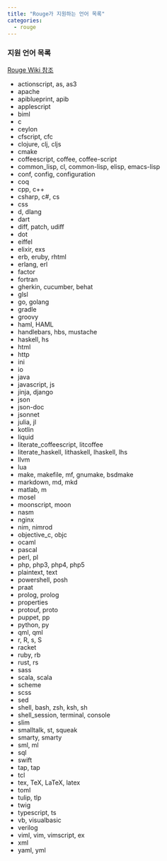 ```yaml
---
title: "Rouge가 지원하는 언어 목록"
categories: 
  - rouge
---
```

### 지원 언어 목록

[Rouge Wiki 참조](https://github.com/rouge-ruby/rouge/wiki/List-of-supported-languages-and-lexers)
 
- actionscript, as, as3
- apache
- apiblueprint, apib
- applescript
- biml
- c
- ceylon
- cfscript, cfc
- clojure, clj, cljs
- cmake
- coffeescript, coffee, coffee-script
- common_lisp, cl, common-lisp, elisp, emacs-lisp
- conf, config, configuration
- coq
- cpp, c++
- csharp, c#, cs
- css
- d, dlang
- dart
- diff, patch, udiff
- dot
- eiffel
- elixir, exs
- erb, eruby, rhtml
- erlang, erl
- factor
- fortran
- gherkin, cucumber, behat
- glsl
- go, golang
- gradle
- groovy
- haml, HAML
- handlebars, hbs, mustache
- haskell, hs
- html
- http
- ini
- io
- java
- javascript, js
- jinja, django
- json
- json-doc
- jsonnet
- julia, jl
- kotlin
- liquid
- literate_coffeescript, litcoffee
- literate_haskell, lithaskell, lhaskell, lhs
- llvm
- lua
- make, makefile, mf, gnumake, bsdmake
- markdown, md, mkd
- matlab, m
- mosel
- moonscript, moon
- nasm
- nginx
- nim, nimrod
- objective_c, objc
- ocaml
- pascal
- perl, pl
- php, php3, php4, php5
- plaintext, text
- powershell, posh
- praat
- prolog, prolog
- properties
- protouf, proto
- puppet, pp
- python, py
- qml, qml
- r, R, s, S
- racket
- ruby, rb
- rust, rs
- sass
- scala, scala
- scheme
- scss
- sed
- shell, bash, zsh, ksh, sh
- shell_session, terminal, console
- slim
- smalltalk, st, squeak
- smarty, smarty
- sml, ml
- sql
- swift
- tap, tap
- tcl
- tex, TeX, LaTeX, latex
- toml
- tulip, tlp
- twig
- typescript, ts
- vb, visualbasic
- verilog
- viml, vim, vimscript, ex
- xml
- yaml, yml
